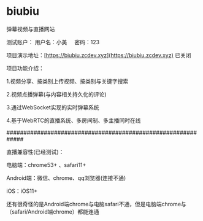# biubiu
弹幕视频与直播网站

测试账户：
用户名：小美  &nbsp;&nbsp;&nbsp; 密码：123

项目演示地址：[https://biubiu.zcdev.xyz](https://biubiu.zcdev.xyz)  已关闭

项目功能介绍：

1.视频分享、按类别上传视频、按类别与关键字搜索

2.视频点播弹幕(与内容相关持久化的评论)

3.通过WebSocket实现的实时弹幕系统

4.基于WebRTC的直播系统、多房间制、多主播同时在线


#############################################################

直播兼容性(已经测试)：

电脑端：chrome53+ 、safari11+ 

Android端：微信、chrome、qq浏览器(连接不通)

iOS：iOS11+

还有很奇怪的是Android端chrome与电脑safari不通，但是电脑端chrome与（safari/Android端chrome）都能连通
